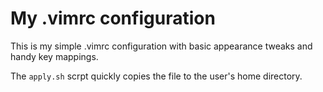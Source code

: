 # My .vimrc configuration

This is my simple .vimrc configuration with basic appearance tweaks and handy key mappings.

The `apply.sh` scrpt quickly copies the file to the user's home directory.
